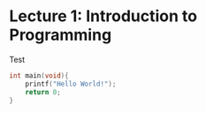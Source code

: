 # Lecture 1: Introduction to Programming

Test

``` c
int main(void){
    printf("Hello World!");
    return 0;
}
```